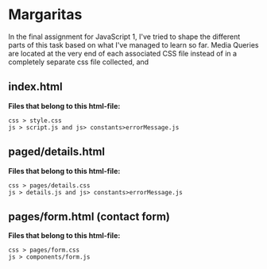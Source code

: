 # Margaritas
In the final assignment for JavaScript 1, I've tried to shape the different parts of this task based on what I've managed to learn so far. Media Queries are located at the very end of each associated CSS file instead of in a completely separate css file collected, and 
## index.html
**Files that belong to this html-file:**
``` 
css > style.css
js > script.js and js> constants>errorMessage.js
```
## paged/details.html
**Files that belong to this html-file:**
``` 
css > pages/details.css
js > details.js and js> constants>errorMessage.js
```
## pages/form.html (contact form)
**Files that belong to this html-file:**
``` 
css > pages/form.css
js > components/form.js
```
